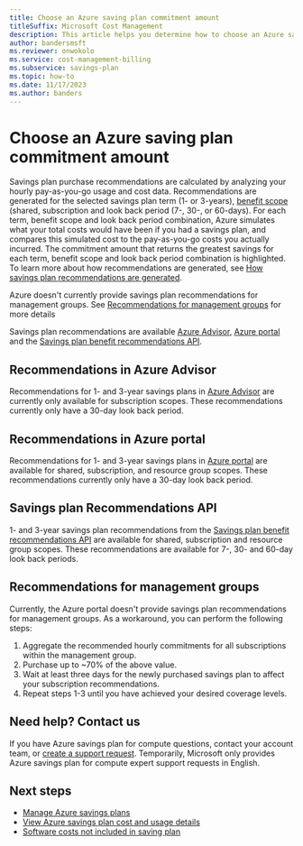 ```yaml
---
title: Choose an Azure saving plan commitment amount
titleSuffix: Microsoft Cost Management
description: This article helps you determine how to choose an Azure saving plan commitment amount.
author: bandersmsft
ms.reviewer: onwokolo
ms.service: cost-management-billing
ms.subservice: savings-plan
ms.topic: how-to
ms.date: 11/17/2023
ms.author: banders
---
```


# Choose an Azure saving plan commitment amount

Savings plan purchase recommendations are calculated by analyzing your hourly pay-as-you-go usage and cost data. Recommendations are generated for the selected savings plan term (1- or 3-years), [benefit scope](scope-savings-plan.md) (shared, subscription  and look back period (7-, 30-, or 60-days). For each term, benefit scope and look back period combination, Azure simulates what your total costs would have been if you had a savings plan, and compares this simulated cost to the pay-as-you-go costs you actually incurred. The commitment amount that returns the greatest savings for each term, benefit scope and look back period combination is highlighted. To learn more about how recommendations are generated, see [How savings plan recommendations are generated](purchase-recommendations.md#how-savings-plan-recommendations-are-generated).

Azure doesn't currently provide savings plan recommendations for management groups. See [Recommendations for management groups](choose-commitment-amount.md#recommendations-for-management-groups) for more details

Savings plan recommendations are available [Azure Advisor](https://portal.azure.com/#view/Microsoft_Azure_Expert/AdvisorMenuBlade/~/Cost), [Azure portal](https://portal.azure.com/) and the [Savings plan benefit recommendations API](/rest/api/cost-management/benefit-recommendations/list).

## Recommendations in Azure Advisor
Recommendations for 1- and 3-year savings plans in [Azure Advisor](https://portal.azure.com/#view/Microsoft_Azure_Expert/AdvisorMenuBlade/~/Cost) are currently only available for subscription scopes. These recommendations currently only have a 30-day look back period.

## Recommendations in Azure portal
Recommendations for 1- and 3-year savings plans in [Azure portal](https://portal.azure.com/) are available for shared, subscription, and resource group scopes. These recommendations currently only have a 30-day look back period.

## Savings plan Recommendations API
1- and 3-year savings plan recommendations from the [Savings plan benefit recommendations API](/rest/api/cost-management/benefit-recommendations/list) are available for shared, subscription and resource group scopes. These recommendations are available for 7-, 30- and 60-day look back periods.

## Recommendations for management groups
Currently, the Azure portal doesn't provide savings plan recommendations for management groups. As a workaround, you can perform the following steps:
1. Aggregate the recommended hourly commitments for all subscriptions within the management group.
2. Purchase up to ~70% of the above value.
3. Wait at least three days for the newly purchased savings plan to affect your subscription recommendations.
4. Repeat steps 1-3 until you have achieved your desired coverage levels.


## Need help? Contact us

If you have Azure savings plan for compute questions, contact your account team, or [create a support request](https://portal.azure.com/#blade/Microsoft_Azure_Support/HelpAndSupportBlade/newsupportrequest). Temporarily, Microsoft only provides Azure savings plan for compute expert support requests in English.

## Next steps

- [Manage Azure savings plans](manage-savings-plan.md)
- [View Azure savings plan cost and usage details](utilization-cost-reports.md)
- [Software costs not included in saving plan](software-costs-not-included.md)
